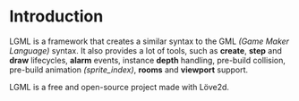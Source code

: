 # Introduction

LGML is a framework that creates a similar syntax to the  GML *(Game Maker Language)* syntax. It also provides a lot of tools, such as **create**, **step** and **draw** lifecycles, **alarm** events, instance **depth** handling, pre-build collision, pre-build animation *(sprite_index)*, **rooms** and **viewport** support.

LGML is a free and open-source project made with Löve2d.
